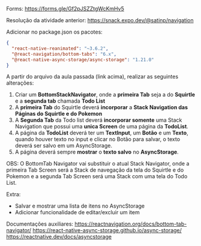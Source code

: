Forms: https://forms.gle/Gf2pJSZZtgWcKmHv5

Resolução da atividade anterior: https://snack.expo.dev/@satinp/navigation

Adicionar no package.json os pacotes:

```json
{
  "react-native-reanimated": "~3.6.2",
  "@react-navigation/bottom-tabs": "6.x",
  "@react-native-async-storage/async-storage": "1.21.0"
}
```

A partir do arquivo da aula passada (link acima), realizar as seguintes alterações:

1. Criar um **BottomStackNavigator**, onde a **primeira Tab** seja a do **Squirtle** e a **segunda tab** chamada **Todo List**
2. A **primeira Tab** do Squirtle deverá **incorporar** a **Stack Navigation das Páginas do Squirtle e do Pokemon**
3. A **Segunda Tab** da Todo list deverá **incorporar somente** uma Stack Navigation que possui uma **unica Screen** de uma página da **TodoList**.
4. A página da **TodoList** deverá ter um **TextInput**, um **Botão** e um **Texto**, quando houver texto no input e clicar no Botão para salvar, o texto deverá ser salvo em um AsyncStorage.
5. A página deverá sempre **mostrar** o **texto salvo** no **AsyncStorage**.

OBS: O BottomTab Navigator vai substituir o atual Stack Navigator, onde a primeira Tab Screen será a Stack de navegação da tela do Squirtle e do Pokemon e a segunda Tab Screen será uma Stack com uma tela do Todo List.

Extra:

- Salvar e mostrar uma lista de itens no AsyncStorage
- Adicionar funcionalidade de editar/excluir um item

Documentações auxiliares:
https://reactnavigation.org/docs/bottom-tab-navigator/
https://react-native-async-storage.github.io/async-storage/
https://reactnative.dev/docs/asyncstorage
